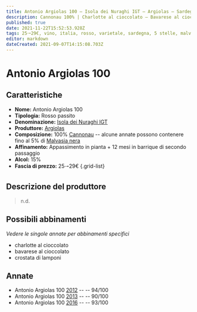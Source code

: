 ```yaml
---
title: Antonio Argiolas 100 – Isola dei Nuraghi IGT – Argiolas – Sardegna (IT) – 25🠒29€ – 4★-5★
description: Cannonau 100% | Charlotte al cioccolato – Bavarese al cioccolato – Crostata di lamponi
published: true
date: 2021-11-22T15:52:53.928Z
tags: 25🠒29€, vino, italia, rosso, varietale, sardegna, 5 stelle, malvasia nera, passito, cannonau, charlotte al cioccolato, bavarese al cioccolato, crostata di lamponi
editor: markdown
dateCreated: 2021-09-07T14:15:08.703Z
---
```


# Antonio Argiolas 100

## Caratteristiche
- **Nome:** Antonio Argiolas 100 
- **Tipologia:** Rosso passito
- **Denominazione:** [Isola dei Nuraghi IGT](/denominazioni/Italia/Sardegna/IGT/Isola-dei-Nuraghi)
- **Produttore:** [Argiolas](/produttori/Italia/Sardegna/Argiolas) 
- **Composizione:** 100% [Cannonau](/vitigni/Italia/bacca-nera/cannonau) -- alcune annate possono contenere fino al 5% di [Malvasia nera](/vitigni/Italia/bacca-nera/malvasia-nera)
- **Affinamento:** Appassimento in pianta + 12 mesi in barrique di secondo passaggio
- **Alcol:** 15%
- **Fascia di prezzo:** 25🠒29€
{.grid-list}

## Descrizione del produttore

> n.d.

## Possibili abbinamenti
*Vedere le singole annate per abbinamenti specifici*

- charlotte al cioccolato
- bavarese al cioccolato
- crostata di lamponi

## Annate
- Antonio Argiolas 100 [2012](vini/Italia/Sardegna/Argiolas/Antonio-Argiolas-100/2012) -- <span class="star-5"></span> -- 94/100
- Antonio Argiolas 100 [2013](vini/Italia/Sardegna/Argiolas/Antonio-Argiolas-100/2013) -- <span class="star-4"></span> -- 90/100
- Antonio Argiolas 100 [2016](vini/Italia/Sardegna/Argiolas/Antonio-Argiolas-100/2016) -- <span class="star-5"></span> -- 93/100


